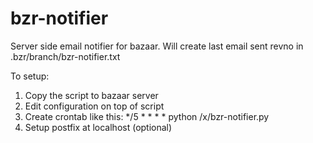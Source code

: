 # bzr-notifier
Server side email notifier for bazaar. 
Will create last email sent revno in .bzr/branch/bzr-notifier.txt

To setup:

1. Copy the script to bazaar server
2. Edit configuration on top of script
3. Create crontab like this: */5 * * * * python /x/bzr-notifier.py
4. Setup postfix at localhost (optional)

